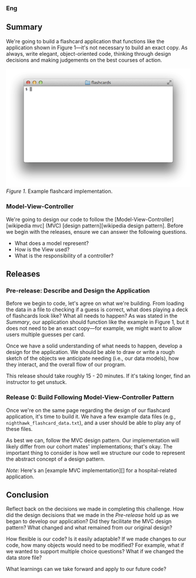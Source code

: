 ### Eng

## Summary

We're going to build a flashcard application that functions like the application shown in
Figure 1—it's not necessary to build an exact copy. As always, write elegant,
object-oriented code, thinking through design decisions and making judgements on the best
courses of action.

![flashcards animation](readme-assets/flashcards-animation.gif)  
_Figure 1_. Example flashcard implementation.

### Model-View-Controller

We're going to design our code to follow the [Model-View-Controller][wikipedia mvc] (MVC)
[design pattern][wikipedia design pattern]. Before we begin with the releases, ensure we
can answer the following questions.

- What does a model represent?
- How is the View used?
- What is the responsibility of a controller?

## Releases

### Pre-release: Describe and Design the Application

Before we begin to code, let's agree on what we're building. From loading the data in a
file to checking if a guess is correct, what does playing a deck of flashcards look like?
What all needs to happen? As was stated in the _Summary_, our application should function
like the example in Figure 1, but it does not need to be an exact copy—for example, we
might want to allow users multiple guesses per card.

Once we have a solid understanding of what needs to happen, develop a design for the
application. We should be able to draw or write a rough sketch of the objects we
anticipate needing (i.e., our data models), how they interact, and the overall flow of our
program.

This release should take roughly 15 - 20 minutes. If it's taking longer, find an
instructor to get unstuck.

### Release 0: Build Following Model-View-Controller Pattern

Once we're on the same page regarding the design of our flashcard application, it's time
to build it. We have a few example data files (e.g., `nighthawk_flashcard_data.txt`), and
a user should be able to play any of these files.

As best we can, follow the MVC design pattern. Our implementation will likely differ from
our cohort mates' implementations; that's okay. The important thing to consider is how
well we structure our code to represent the abstract concept of a design pattern.

_Note:_ Here's an [example MVC implementation][] for a hospital-related application.

## Conclusion

Reflect back on the decisions we made in completing this challenge. How did the design
decisions that we made in the _Pre-release_ hold up as we began to develop our
application? Did they facilitate the MVC design pattern? What changed and what remained
from our original design?

How flexible is our code? Is it easily adaptable? If we made changes to our code, how many
objects would need to be modified? For example, what if we wanted to support multiple
choice questions? What if we changed the data store file?

What learnings can we take forward and apply to our future code?
